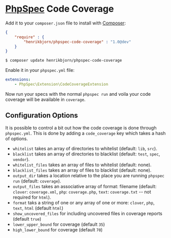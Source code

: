 [PhpSpec](http://phpspec.net) Code Coverage
===========================================

Add it to your `composer.json` file to install with [Composer](http://getcomposer.org):

``` json
{
    "require" : {
        "henrikbjorn/phpspec-code-coverage" : "1.0@dev"
    }
}
```

``` bash
$ composer update henrikbjorn/phpspec-code-coverage
```

Enable it in your `phpspec.yml` file:

``` yaml
extensions:
    - PhpSpec\Extension\CodeCoverageExtension
```

Now run your specs with the normal `phpspec run` and voila your code coverage will be available in
`coverage`.

Configuration Options
---------------------

It is possible to control a bit out how the code coverage is done through `phpspec.yml`. This is done by
adding a `code_coverage` key which takes a hash of options.

* `whitelist` takes an array of directories to whitelist (default: `lib`, `src`).
* `blacklist` takes an array of directories to blacklist (default: `test`, `spec`, `vendor`).
* `whitelist_files` takes an array of files to whitelist (default: none).
* `blacklist_files` takes an array of files to blacklist (default: none).
* `output_dir` takes a location relative to the place you are running `phpspec run` (default: `coverage`).
* `output_files` takes an associative array of format: filename (default: `clover`: `coverage.xml`, `php`: `coverage.php`, `text`: `coverage.txt` -- not required for `html`).
* `format` taks a string of one or any array of one or more: `clover`, `php`, `text`, `html` (default `html`)
* `show_uncovered_files` for including uncovered files in coverage reports (default `true`)
* `lower_upper_bound` for coverage (default `35`)
* `high_lower_bound` for coverage (default `70`)